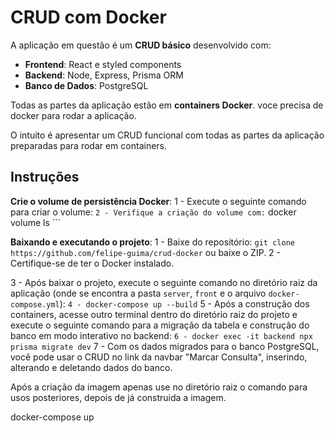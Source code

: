 # CRUD com Docker

A aplicação em questão é um **CRUD básico** desenvolvido com:

- **Frontend**: React e styled components
- **Backend**: Node, Express, Prisma ORM
- **Banco de Dados**: PostgreSQL

Todas as partes da aplicação estão em **containers Docker**. voce precisa de docker para rodar a aplicação.

O intuito é apresentar um CRUD funcional com todas as partes da aplicação preparadas para rodar em containers.

## Instruções

 **Crie o volume de persistência Docker**:
   1 - Execute o seguinte comando para criar o volume:
     ```
   2 - Verifique a criação do volume com:
     ```
     docker volume ls
     ```

 **Baixando e executando o projeto**:
   1 - Baixe do repositório:
     ```
     git clone https://github.com/felipe-guima/crud-docker
     ```
     ou baixe o ZIP.
   2 - Certifique-se de ter o Docker instalado.

   3 - Após baixar o projeto, execute o seguinte comando no diretório raiz da aplicação (onde se encontra a pasta `server`, `front` e o arquivo `docker-compose.yml`):
     ```
   4 - docker-compose up --build
     ```
   5 - Após a construção dos containers, acesse outro terminal dentro do diretório raiz do projeto e execute o seguinte comando para a migração da tabela e construção do banco em modo interativo no backend:
     ```
   6 - docker exec -it backend npx prisma migrate dev
     ```
   7 - Com os dados migrados para o banco PostgreSQL, você pode usar o CRUD no link da navbar "Marcar Consulta", inserindo, alterando e deletando dados do banco.

   
   Após a criação da imagem apenas use no diretório raiz o comando para usos posteriores, depois de já construida a imagem. 

   docker-compose up
